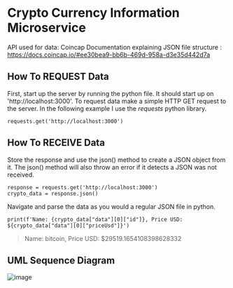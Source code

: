 # Crypto Currency Information Microservice
API used for data: Coincap
Documentation explaining JSON file structure : https://docs.coincap.io/#ee30bea9-bb6b-469d-958a-d3e35d442d7a

## How To REQUEST Data
First, start up the server by running the python file. It should start up on 'http://localhost:3000'.
To request data make a simple HTTP GET request to the server. In the following example I use the *requests* python library.
```
requests.get('http://localhost:3000')
```
## How To RECEIVE Data
Store the response and use the json() method to create a JSON object from it. The json() method will also throw an error if it detects a JSON was not received.
```
response = requests.get('http://localhost:3000')
crypto_data = response.json()
```
Navigate and parse the data as you would a regular JSON file in python.
```
print(f'Name: {crypto_data["data"][0]["id"]}, Price USD: ${crypto_data["data"][0]["priceUsd"]}')
```
> Name: bitcoin, Price USD: $29519.1654108398628332

## UML Sequence Diagram
![image](https://user-images.githubusercontent.com/89743706/236617331-d45f06b1-3d46-4a7f-98e5-feddb7333bfd.png)
